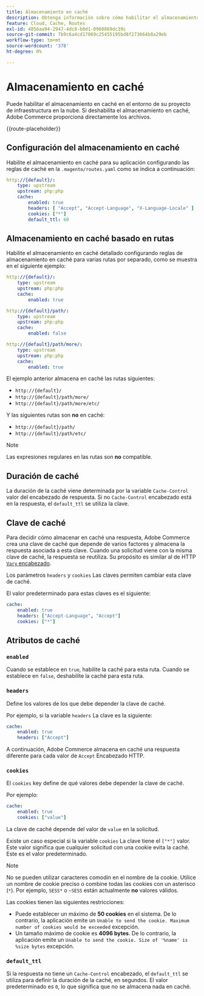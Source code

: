 ```yaml
---
title: Almacenamiento en caché
description: Obtenga información sobre cómo habilitar el almacenamiento en caché para su Adobe Commerce en entornos de infraestructura en la nube.
feature: Cloud, Cache, Routes
exl-id: 4856aa94-2947-4dc8-b0d1-0960869dc39c
source-git-commit: 7b9c6a4cd17069c25455195bd8f273664b8a29eb
workflow-type: tm+mt
source-wordcount: '378'
ht-degree: 0%

---
```


# Almacenamiento en caché

Puede habilitar el almacenamiento en caché en el entorno de su proyecto de infraestructura en la nube. Si deshabilita el almacenamiento en caché, Adobe Commerce proporciona directamente los archivos.

{{route-placeholder}}

## Configuración del almacenamiento en caché

Habilite el almacenamiento en caché para su aplicación configurando las reglas de caché en la `.magento/routes.yaml` como se indica a continuación:

```yaml
http://{default}/:
    type: upstream
    upstream: php:php
    cache:
        enabled: true
        headers: [ "Accept", "Accept-Language", "X-Language-Locale" ]
        cookies: ["*"]
        default_ttl: 60
```

## Almacenamiento en caché basado en rutas

Habilite el almacenamiento en caché detallado configurando reglas de almacenamiento en caché para varias rutas por separado, como se muestra en el siguiente ejemplo:

```yaml
http://{default}/:
    type: upstream
    upstream: php:php
    cache:
        enabled: true

http://{default}/path/:
    type: upstream
    upstream: php:php
    cache:
        enabled: false

http://{default}/path/more/:
    type: upstream
    upstream: php:php
    cache:
        enabled: true
```

El ejemplo anterior almacena en caché las rutas siguientes:

- `http://{default}/`
- `http://{default}/path/more/`
- `http://{default}/path/more/etc/`

Y las siguientes rutas son **no** en caché:

- `http://{default}/path/`
- `http://{default}/path/etc/`

>[!NOTE]
>
>Las expresiones regulares en las rutas son **no** compatible.

## Duración de caché

La duración de la caché viene determinada por la variable `Cache-Control` valor del encabezado de respuesta. Si no `Cache-Control` encabezado está en la respuesta, el `default_ttl` se utiliza la clave.

## Clave de caché

Para decidir cómo almacenar en caché una respuesta, Adobe Commerce crea una clave de caché que depende de varios factores y almacena la respuesta asociada a esta clave. Cuando una solicitud viene con la misma clave de caché, la respuesta se reutiliza. Su propósito es similar al de HTTP [`Vary` encabezado](https://www.w3.org/Protocols/rfc2616/rfc2616-sec14.html#sec14.44).

Los parámetros `headers` y `cookies` Las claves permiten cambiar esta clave de caché.

El valor predeterminado para estas claves es el siguiente:

```yaml
cache:
    enabled: true
    headers: ["Accept-Language", "Accept"]
    cookies: ["*"]
```

## Atributos de caché

### `enabled`

Cuando se establece en `true`, habilite la caché para esta ruta. Cuando se establece en `false`, deshabilite la caché para esta ruta.

### `headers`

Define los valores de los que debe depender la clave de caché.

Por ejemplo, si la variable `headers` La clave es la siguiente:

```yaml
cache:
    enabled: true
    headers: ["Accept"]
```

A continuación, Adobe Commerce almacena en caché una respuesta diferente para cada valor de `Accept` Encabezado HTTP.

### `cookies`

El `cookies` key define de qué valores debe depender la clave de caché.

Por ejemplo:

```yaml
cache:
    enabled: true
    cookies: ["value"]
```

La clave de caché depende del valor de `value` en la solicitud.

Existe un caso especial si la variable `cookies` La clave tiene el `["*"]` valor. Este valor significa que cualquier solicitud con una cookie evita la caché. Este es el valor predeterminado.

>[!NOTE]
>
>No se pueden utilizar caracteres comodín en el nombre de la cookie. Utilice un nombre de cookie preciso o combine todas las cookies con un asterisco (`*`). Por ejemplo, `SESS*` o `~SESS` están actualmente **no** valores válidos.

Las cookies tienen las siguientes restricciones:

- Puede establecer un máximo de **50 cookies** en el sistema. De lo contrario, la aplicación emite un `Unable to send the cookie. Maximum number of cookies would be exceeded` excepción.
- Un tamaño máximo de cookie es **4096 bytes**. De lo contrario, la aplicación emite un `Unable to send the cookie. Size of '%name' is %size bytes` excepción.

### `default_ttl`

Si la respuesta no tiene un `Cache-Control` encabezado, el `default_ttl` se utiliza para definir la duración de la caché, en segundos. El valor predeterminado es `0`, lo que significa que no se almacena nada en caché.
